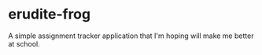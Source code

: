 # erudite-frog
A simple assignment tracker application that I'm hoping will make me better at school.
